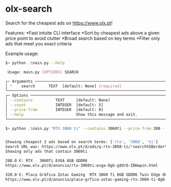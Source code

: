 # olx-search

Search for the cheapest ads on https://www.olx.pt!

Features:
*Fast intuite CLI interface
*Sort by cheapest ads above a given price point to avoid clutter
*Broad search based on key terms
*Filter only ads that meet you exact criteria

Example usage:
```bash
$> python .\main.py --help

 Usage: main.py [OPTIONS] SEARCH

┌─ Arguments ──────────────────────────────────────────────────────────────────────────────────┐
│ *    search      TEXT  [default: None] [required]                                            │
└──────────────────────────────────────────────────────────────────────────────────────────────┘
┌─ Options ────────────────────────────────────────────────────────────────────────────────────┐
│ --contains          TEXT     [default: None]                                                 │
│ --count             INTEGER  [default: 5]                                                    │
│ --price-from        INTEGER  [default: 0]                                                    │
│ --help                       Show this message and exit.                                     │
└──────────────────────────────────────────────────────────────────────────────────────────────┘
```

```bash
$> python .\main.py "RTX 3060 ti" --contains 3060ti --price-from 200 --count 2


Showing cheapest 2 ads based on search terms: ['rtx', '3060', 'ti']
Search URL was: https://www.olx.pt/d/ads/q-rtx-3060-ti/?search%5Border%5D=filter_float_price:asc&search%5Bfilter_float_price:from%5D=200
Showing only ads that contain 3060ti

280.0 €: RTX - 3060Ti EVGA 8GB GDDR6
https://www.olx.pt/d/anuncio/rtx-3060ti-evga-8gb-gddr6-IDHwpzn.html

320.0 €: Placa Gráfica Zotac Gaming  RTX 3060 Ti 8GB GDDR6 Twin Edge OC LHR
https://www.olx.pt/d/anuncio/placa-grfica-zotac-gaming-rtx-3060-ti-8gb-gddr6-twin-edge-oc-lhr-IDHmlTP.html
```


